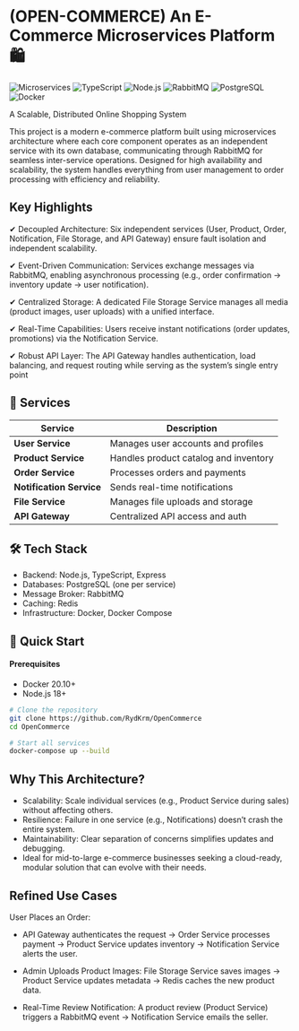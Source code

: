 # (OPEN-COMMERCE) An E-Commerce Microservices Platform 🛍️

![Microservices](https://img.shields.io/badge/architecture-microservices-blue)
![TypeScript](https://img.shields.io/badge/TypeScript-4.0+-3178C6)
![Node.js](https://img.shields.io/badge/Node.js-18+-339933)
![RabbitMQ](https://img.shields.io/badge/RabbitMQ-3.9+-FF6600)
![PostgreSQL](https://img.shields.io/badge/PostgreSQL-15+-4169E1)
![Docker](https://img.shields.io/badge/Docker-20.10+-2496ED)

A Scalable, Distributed Online Shopping System

This project is a modern e-commerce platform built using microservices architecture where each core component operates as an independent service with its own database, communicating through RabbitMQ for seamless inter-service operations. Designed for high availability and scalability, the system handles everything from user management to order processing with efficiency and reliability.

## Key Highlights

✔ Decoupled Architecture: Six independent services (User, Product, Order, Notification, File Storage, and API Gateway) ensure fault isolation and independent scalability.

✔ Event-Driven Communication: Services exchange messages via RabbitMQ, enabling asynchronous processing (e.g., order confirmation → inventory update → user notification).

✔ Centralized Storage: A dedicated File Storage Service manages all media (product images, user uploads) with a unified interface.

✔ Real-Time Capabilities: Users receive instant notifications (order updates, promotions) via the Notification Service.

✔ Robust API Layer: The API Gateway handles authentication, load balancing, and request routing while serving as the system’s single entry point

## 🌟 Services

| Service                  | Description                           |
| ------------------------ | ------------------------------------- |
| **User Service**         | Manages user accounts and profiles    |
| **Product Service**      | Handles product catalog and inventory |
| **Order Service**        | Processes orders and payments         |
| **Notification Service** | Sends real-time notifications         |
| **File Service**         | Manages file uploads and storage      |
| **API Gateway**          | Centralized API access and auth       |

## 🛠️ Tech Stack

- Backend: Node.js, TypeScript, Express
- Databases: PostgreSQL (one per service)
- Message Broker: RabbitMQ
- Caching: Redis
- Infrastructure: Docker, Docker Compose

## 🚀 Quick Start

#### Prerequisites

- Docker 20.10+
- Node.js 18+

```bash
# Clone the repository
git clone https://github.com/RydKrm/OpenCommerce
cd OpenCommerce

# Start all services
docker-compose up --build
```

## Why This Architecture?

- Scalability: Scale individual services (e.g., Product Service during sales) without affecting others.
- Resilience: Failure in one service (e.g., Notifications) doesn’t crash the entire system.
- Maintainability: Clear separation of concerns simplifies updates and debugging.
- Ideal for mid-to-large e-commerce businesses seeking a cloud-ready, modular solution that can evolve with their needs.

## Refined Use Cases

User Places an Order:

- API Gateway authenticates the request → Order Service processes payment → Product Service updates inventory → Notification Service alerts the user.

- Admin Uploads Product Images: File Storage Service saves images → Product Service updates metadata → Redis caches the new product data.
- Real-Time Review Notification: A product review (Product Service) triggers a RabbitMQ event → Notification Service emails the seller.
